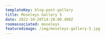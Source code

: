 ```yaml
---
templateKey: blog-post-gallery
title: Moseleys Gallery 5
date: 2022-10-20T14:28:00.498Z
roomassociated: moseleys
featuredimage: /img/moseleys-gallery-5.jpg
---
```

